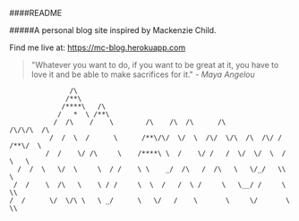####README

#####A personal blog site inspired by Mackenzie Child. 

Find me live at: https://mc-blog.herokuapp.com


>"Whatever you want to do, if you want to be great at it,
>you have to love it and be able to make sacrifices for it."  			*- Maya Angelou*


			       /\
			      /**\
			     /****\   /\
			    /   *  \ /**\
			   /  /\    /    \        /\    /\  /\      /\            /\/\/\  /\
			  /  /  \  /      \      /**\/\/  \/  \  /\/  \/\  /\  /\/ / /**\/  \
			 /  /    \/ /\     \    /****\ \  /    \/ /   /  \/  \/  \  /    \   \
      /  /  \   \/  \     \  / /    \ \    _/  /\   /  /\   \   \/_/   \\   \
     /  /    \  /\   \    \ / /     \  \  /   /  \ /     \   \__/ /     \   \\
    /  /      \/  \/\ \   \ _/      \   \/   /    \       \     \/       \   \\

